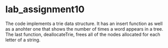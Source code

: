 # lab_assignment10
The code implements a trie data structure.
It has an insert function as well as a anohter one that shows the number of times a word appears in a tree.
The last function, deallocateTrie, frees all of the nodes allocated for each letter of a string.

